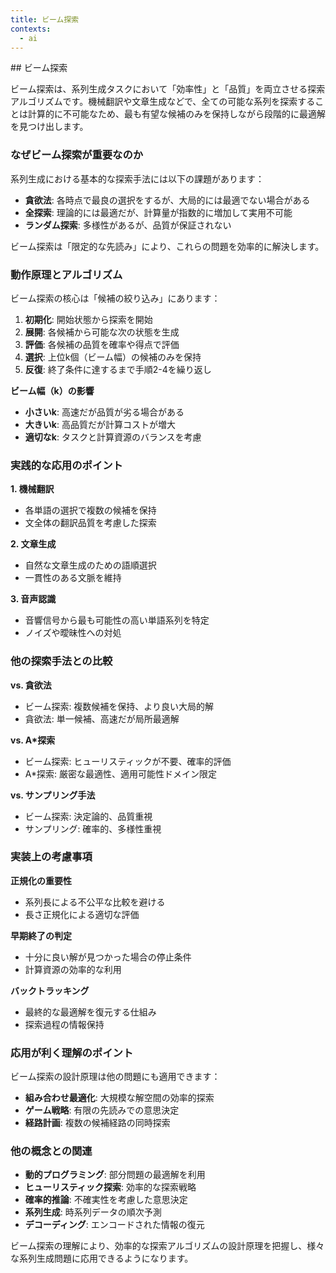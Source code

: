 ```yaml
---
title: ビーム探索
contexts:
  - ai
---
```


<Context name="ai">
## ビーム探索

ビーム探索は、系列生成タスクにおいて「効率性」と「品質」を両立させる探索アルゴリズムです。機械翻訳や文章生成などで、全ての可能な系列を探索することは計算的に不可能なため、最も有望な候補のみを保持しながら段階的に最適解を見つけ出します。

### なぜビーム探索が重要なのか

系列生成における基本的な探索手法には以下の課題があります：

- **貪欲法**: 各時点で最良の選択をするが、大局的には最適でない場合がある
- **全探索**: 理論的には最適だが、計算量が指数的に増加して実用不可能
- **ランダム探索**: 多様性があるが、品質が保証されない

ビーム探索は「限定的な先読み」により、これらの問題を効率的に解決します。

### 動作原理とアルゴリズム

ビーム探索の核心は「候補の絞り込み」にあります：

1. **初期化**: 開始状態から探索を開始
2. **展開**: 各候補から可能な次の状態を生成
3. **評価**: 各候補の品質を確率や得点で評価
4. **選択**: 上位k個（ビーム幅）の候補のみを保持
5. **反復**: 終了条件に達するまで手順2-4を繰り返し

**ビーム幅（k）の影響**
- **小さいk**: 高速だが品質が劣る場合がある
- **大きいk**: 高品質だが計算コストが増大
- **適切なk**: タスクと計算資源のバランスを考慮

### 実践的な応用のポイント

**1. 機械翻訳**
- 各単語の選択で複数の候補を保持
- 文全体の翻訳品質を考慮した探索

**2. 文章生成**
- 自然な文章生成のための語順選択
- 一貫性のある文脈を維持

**3. 音声認識**
- 音響信号から最も可能性の高い単語系列を特定
- ノイズや曖昧性への対処

### 他の探索手法との比較

**vs. 貪欲法**
- ビーム探索: 複数候補を保持、より良い大局的解
- 貪欲法: 単一候補、高速だが局所最適解

**vs. A*探索**
- ビーム探索: ヒューリスティックが不要、確率的評価
- A*探索: 厳密な最適性、適用可能性ドメイン限定

**vs. サンプリング手法**
- ビーム探索: 決定論的、品質重視
- サンプリング: 確率的、多様性重視

### 実装上の考慮事項

**正規化の重要性**
- 系列長による不公平な比較を避ける
- 長さ正規化による適切な評価

**早期終了の判定**
- 十分に良い解が見つかった場合の停止条件
- 計算資源の効率的な利用

**バックトラッキング**
- 最終的な最適解を復元する仕組み
- 探索過程の情報保持

### 応用が利く理解のポイント

ビーム探索の設計原理は他の問題にも適用できます：

- **組み合わせ最適化**: 大規模な解空間の効率的探索
- **ゲーム戦略**: 有限の先読みでの意思決定
- **経路計画**: 複数の候補経路の同時探索

### 他の概念との関連

- **動的プログラミング**: 部分問題の最適解を利用
- **ヒューリスティック探索**: 効率的な探索戦略
- **確率的推論**: 不確実性を考慮した意思決定
- **系列生成**: 時系列データの順次予測
- **デコーディング**: エンコードされた情報の復元

ビーム探索の理解により、効率的な探索アルゴリズムの設計原理を把握し、様々な系列生成問題に応用できるようになります。
</Context>


